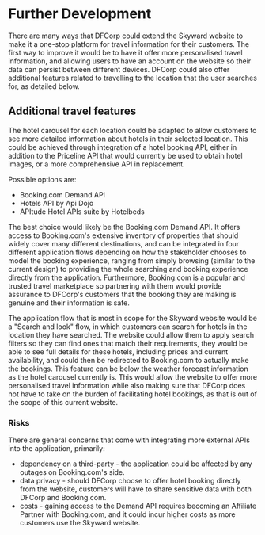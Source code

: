 # Further Development

There are many ways that DFCorp could extend the Skyward website to make it a one-stop platform for travel information for their customers. The first way to improve it would be to have it offer more personalised travel information, and allowing users to have an account on the website so their data can persist between different devices. DFCorp could also offer additional features related to travelling to the location that the user searches for, as detailed below.

## Additional travel features

The hotel carousel for each location could be adapted to allow customers to see more detailed information about hotels in their selected location. This could be achieved through integration of a hotel booking API, either in addition to the Priceline API that would currently be used to obtain hotel images, or a more comprehensive API in replacement.

Possible options are:

- Booking.com Demand API
- Hotels API by Api Dojo
- APItude Hotel APIs suite by Hotelbeds

The best choice would likely be the Booking.com Demand API. It offers access to Booking.com's extensive inventory of properties that should widely cover many different destinations, and can be integrated in four different application flows depending on how the stakeholder chooses to model the booking experience, ranging from simply browsing (similar to the current design) to providing the whole searching and booking experience directly from the application. Furthermore, Booking.com is a popular and trusted travel marketplace so partnering with them would provide assurance to DFCorp's customers that the booking they are making is genuine and their information is safe.

The application flow that is most in scope for the Skyward website would be a "Search and look" flow, in which customers can search for hotels in the location they have searched. The website could allow them to apply search filters so they can find ones that match their requirements, they would be able to see full details for these hotels, including prices and current availability, and could then be redirected to Booking.com to actually make the bookings. This feature can be below the weather forecast information as the hotel carousel currently is. This would allow the website to offer more personalised travel information while also making sure that DFCorp does not have to take on the burden of facilitating hotel bookings, as that is out of the scope of this current website.

### Risks

There are general concerns that come with integrating more external APIs into the application, primarily:

- dependency on a third-party - the application could be affected by any outages on Booking.com's side.
- data privacy - should DFCorp choose to offer hotel booking directly from the website, customers will have to share sensitive data with both DFCorp and Booking.com.
- costs - gaining access to the Demand API requires becoming an Affiliate Partner with Booking.com, and it could incur higher costs as more customers use the Skyward website.
